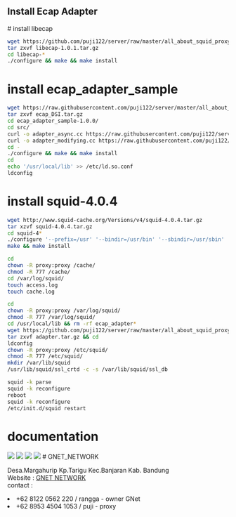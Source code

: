 <h2>Install Ecap Adapter</h2>
# install libecap

```bash
wget https://github.com/puji122/server/raw/master/all_about_squid_proxy/squid-4_force_youtube-range-mode_to_flashplayer_nohtml5/libecap-1.0.1.tar.gz
tar zxvf libecap-1.0.1.tar.gz
cd libecap-*
./configure && make && make install
```
# install ecap_adapter_sample
```bash
wget https://raw.githubusercontent.com/puji122/server/master/all_about_squid_proxy/squid-4_force_youtube-range-mode_to_flashplayer_nohtml5/ecap_DSI.tar.gz
tar zxvf ecap_DSI.tar.gz
cd ecap_adapter_sample-1.0.0/
cd src/
curl -o adapter_async.cc https://raw.githubusercontent.com/puji122/server/master/all_about_squid_proxy/squid-4_force_youtube-range-mode_to_flashplayer_nohtml5/adapter_async.cc
curl -o adapter_modifying.cc https://raw.githubusercontent.com/puji122/server/master/all_about_squid_proxy/squid-4_force_youtube-range-mode_to_flashplayer_nohtml5/adapter_modifying.cc
cd -
./configure && make && make install
cd
echo '/usr/local/lib' >> /etc/ld.so.conf
ldconfig
```

# install squid-4.0.4

```bash
wget http://www.squid-cache.org/Versions/v4/squid-4.0.4.tar.gz
tar xzvf squid-4.0.4.tar.gz
cd squid-4*
./configure '--prefix=/usr' '--bindir=/usr/bin' '--sbindir=/usr/sbin' '--libexecdir=/usr/lib/squid' '--sysconfdir=/etc/squid' '--localstatedir=/var' '--libdir=/usr/lib' '--includedir=/usr/include' '--datadir=/usr/share/squid' '--infodir=/usr/share/info' '--mandir=/usr/share/man' '--disable-dependency-tracking' '--disable-strict-error-checking' '--enable-async-io=24' '--with-aufs-threads=24' '--with-pthreads' '--enable-storeio=aufs,diskd' '--enable-removal-policies=lru,heap' '--with-aio' '--with-dl' '--enable-icmp' '--enable-esi' '--disable-icap-client' '--disable-wccp' '--disable-wccpv2' '--enable-kill-parent-hack' '--enable-cache-digests' '--disable-select' '--enable-http-violations' '--enable-linux-netfilter' '--enable-follow-x-forwarded-for' '--disable-ident-lookups' '--enable-x-accelerator-vary' '--enable-zph-qos' '--with-default-user=proxy' '--with-logdir=/var/log/squid' '--with-pidfile=/var/run/squid.pid' '--with-swapdir=/cache' '--with-openssl' '--with-large-files' '--enable-ltdl-convenience' '--with-filedescriptors=65536' '--with-maxfd=65536' '--enable-storeid-rewrite-helpers' '--enable-snmp' '--enable-referer-log' '--enable-ecap' '--enable-ssl-crtd' '--enable-err-languages=English' '--enable-default-err-language=English' '--build=x86_64' 'build_alias=x86_64' 'PKG_CONFIG_PATH=/usr/local/lib/pkgconfig'
make && make install

cd
chown -R proxy:proxy /cache/
chmod -R 777 /cache/
cd /var/log/squid/
touch access.log
touch cache.log

cd
chown -R proxy:proxy /var/log/squid/
chmod -R 777 /var/log/squid/
cd /usr/local/lib && rm -rf ecap_adapter*
wget https://github.com/puji122/server/raw/master/all_about_squid_proxy/squid-4_force_youtube-range-mode_to_flashplayer_nohtml5/adapter.tar.gz
tar zxvf adapter.tar.gz && cd
ldconfig
chown -R proxy:proxy /etc/squid/
chmod -R 777 /etc/squid/
mkdir /var/lib/squid
/usr/lib/squid/ssl_crtd -c -s /var/lib/squid/ssl_db

squid -k parse
squid -k reconfigure
reboot
squid -k reconfigure
/etc/init.d/squid restart
```

# documentation 
<img src="https://github.com/puji122/server/blob/master/all_about_squid_proxy/squid-4_force_youtube-range-mode_to_flashplayer_nohtml5/Untitled.jpg?raw=true"/>

<img src="https://github.com/puji122/server/blob/master/all_about_squid_proxy/squid-4_force_youtube-range-mode_to_flashplayer_nohtml5/Untitled1.jpg?raw=true"/>

<img src="https://github.com/puji122/server/blob/master/all_about_squid_proxy/squid-4_force_youtube-range-mode_to_flashplayer_nohtml5/Untitled3.jpg?raw=true"/>

<img src="https://github.com/puji122/server/blob/master/all_about_squid_proxy/squid-4_force_youtube-range-mode_to_flashplayer_nohtml5/Untitled4.jpg?raw=true"/>
# GNET_NETWORK 
<p>Desa.Margahurip Kp.Tarigu Kec.Banjaran Kab. Bandung<br/>
Website : <a href="http://gnet.vacau.com/">GNET NETWORK</a><br/>
contact : <br/>
<li>+62 8122 0562 220 / rangga - owner GNet</li>
<li>+62 8953 4504 1053 / puji - proxy</li>
</p>

